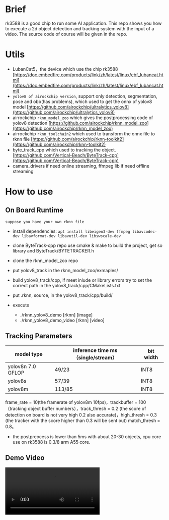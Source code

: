 # Brief

rk3588 is a good chip to run some AI application. This repo shows you how to execute a 2d object detection and tracking system with the input of a video. The source code of course will be given in the repo.

# Utils

* LubanCat5，the device which use the chip rk3588 [https://doc.embedfire.com/products/link/zh/latest/linux/ebf_lubancat.html](https://doc.embedfire.com/products/link/zh/latest/linux/ebf_lubancat.html)
* `yolov8 of airockchip version`, support only detection, segmentation, pose and obb(has problems), which used to get the onnx of yolov8 model [https://github.com/airockchip/ultralytics_yolov8](https://github.com/airockchip/ultralytics_yolov8)
* airrockchip `rknn_model_zoo` which gives the postprocessing code of yolov8 detection [https://github.com/airockchip/rknn_model_zoo](https://github.com/airockchip/rknn_model_zoo)
* airrockchip `rknn_toolchain2` which used to transform the onnx file to rknn file [https://github.com/airockchip/rknn-toolkit2](https://github.com/airockchip/rknn-toolkit2)
* byte_track_cpp which used to tracking the object. [https://github.com/Vertical-Beach/ByteTrack-cpp](https://github.com/Vertical-Beach/ByteTrack-cpp)
* camera_drivers if need online streaming, ffmpeg lib if need offline streaming

# How to use

## On Board Runtime

`suppose you have your own rknn file`

* install dependencies: `apt install libeigen3-dev ffmpeg libavcodec-dev libavformat-dev libavutil-dev libswscale-dev`

* clone ByteTrack-cpp repo use cmake & make to build the project, get so library and ByteTrack/BYTETRACKER.h
* clone the rknn_model_zoo repo
* put yolov8_track in the rknn_model_zoo/exmaples/
* build yolov8_track/cpp, if meet inlude or library errors try to set the correct path in the yolov8_track/cpp/CMakeLists.txt
* put .rknn, source, in the yolov8_track/cpp/build/
* execute
    * ./rknn_yolov8_demo [rknn] [image]
    * ./rknn_yolov8_demo_video [rknn] [video]

## Tracking Parameters

|model type|inference time ms（single/stream）| bit width |
|----|----|----|
|yolov8n 7.0 GFLOP|49/23|INT8|
|yolov8s|57/39|INT8|
|yolov8m|113/85|INT8|

frame_rate = 10(the framerate of yolov8m 10fps)，trackbuffer = 100（tracking object buffer numbers），track_thresh = 0.2 (the score of detection on board is not very high 0.2 also accurate)，high_thresh = 0.3 (the tracker with the score higher than 0.3 will be sent out) match_thresh = 0.8。
* the postpreocess is lower than 5ms with about 20-30 objects, cpu core use on rk3588 is 0.3/8 arm A55 core.

## Demo Video
![](docs/demo.mp4)